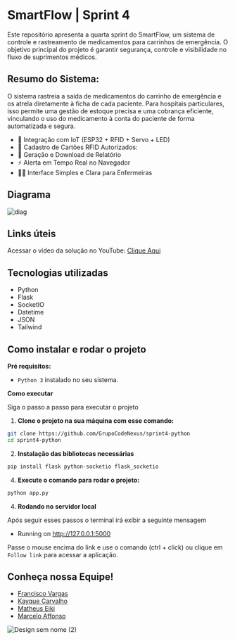 # SmartFlow | Sprint 4

Este repositório apresenta a quarta sprint do SmartFlow, um sistema de controle e rastreamento de medicamentos para carrinhos de emergência. O objetivo principal do projeto é garantir segurança, controle e visibilidade no fluxo de suprimentos médicos.

## Resumo do Sistema:

O sistema rastreia a saída de medicamentos do carrinho de emergência e os atrela diretamente à ficha de cada paciente. Para hospitais particulares, isso permite uma gestão de estoque precisa e uma cobrança eficiente, vinculando o uso do medicamento à conta do paciente de forma automatizada e segura.

- 🔗 Integração com IoT (ESP32 + RFID + Servo + LED)
- 🧠 Cadastro de Cartões RFID Autorizados:
- 📄 Geração e Download de Relatório
- ⚡ Alerta em Tempo Real no Navegador
- 🧑‍⚕️ Interface Simples e Clara para Enfermeiras

## Diagrama
![diag](https://github.com/user-attachments/assets/f402abbc-c8b5-4ddd-8ffc-82673ec3c583)

## Links úteis
Acessar o vídeo da solução no YouTube: <a href="https://www.youtube.com/watch?v=0GjBcsHMnXQ">Clique Aqui</a>

## Tecnologias utilizadas
- Python
- Flask
- SocketIO
- Datetime
- JSON
- Tailwind

## Como instalar e rodar o projeto

**Pré requisitos:**
* `Python 3` instalado no seu sistema.

**Como executar**

Siga o passo a passo para executar o projeto

1. **Clone o projeto na sua máquina com esse comando:**
```bash
git clone https://github.com/GrupoCodeNexus/sprint4-python
cd sprint4-python
```

2. **Instalação das bibliotecas necessárias**
```bash
pip install flask python-socketio flask_socketio
```

4.  **Execute o comando para rodar o projeto:**
```bash
python app.py
```

4. **Rodando no servidor local**

Após seguir esses passos o terminal irá exibir a seguinte mensagem
 * Running on http://127.0.0.1:5000

Passe o mouse encima do link e use o comando (ctrl + click) ou clique em ``Follow link`` para acessar a aplicação.

## Conheça nossa Equipe!
- [Francisco Vargas](https://github.com/Franciscov25)
- [Kayque Carvalho](https://github.com/Kay-Carv)
- [Matheus Eiki](https://github.com/Matheus-Eiki)
- [Marcelo Affonso](https://github.com/tenebres-cpu)

![Design sem nome (2)](https://github.com/user-attachments/assets/b9c18376-a90e-4d79-8b71-036ff3f51e45)
